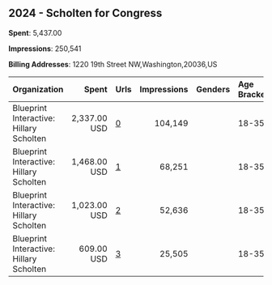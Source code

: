 ## 2024 - Scholten for Congress 
**Spent**: 5,437.00

**Impressions**: 250,541

**Billing Addresses**: 1220 19th Street NW,Washington,20036,US

|Organization|Spent|Urls|Impressions|Genders|Age Brackets|Country Codes|
|:---|---:|:---|---:|:---|:---|:---|
|Blueprint Interactive: Hillary Scholten|2,337.00 USD|[0](https://www.snap.com/political-ads/asset/b19aac11a81fc3d92bb4e9e7381b22f0e3f9ec06b30de854d52bd8e78eba8329?mediaType=mp4)|104,149||18-35|united states|
|Blueprint Interactive: Hillary Scholten|1,468.00 USD|[1](https://www.snap.com/political-ads/asset/41524849818a6e3a470f88a150691efb2cfe21b600a26a7a4759cb7a50f166ca?mediaType=mp4)|68,251||18-35|united states|
|Blueprint Interactive: Hillary Scholten|1,023.00 USD|[2](https://www.snap.com/political-ads/asset/bf49e5adc43c2b73df3f924e18c02d3f2f64e40f7083339fb96ce71a2963d3d8?mediaType=mp4)|52,636||18-35|united states|
|Blueprint Interactive: Hillary Scholten|609.00 USD|[3](https://www.snap.com/political-ads/asset/715c7ef1851426d7d49e2def7c9fa82840c4a6f99f9dc6a401a23e6be0e211e2?mediaType=mp4)|25,505||18-35|united states|
